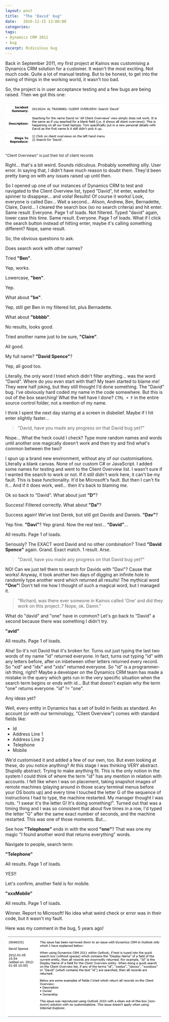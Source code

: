 ```yaml
---
layout: post
title:  "The 'David' bug"
date:   2016-12-15 13:00:00
categories:
tags:
- Dynamics CRM 2011
- bug
excerpt: Ridiculous bug
---
```



Back in September 2011, my first project at Kainos was customising a Dynamics CRM solution for a customer. It wasn't the most exciting. Not much code. Quite a lot of manual testing. But to be honest, to get into the swing of things in the working world, it wasn't too bad.

So, the project is in user acceptance testing and a few bugs are being raised. Then we got this one:


<img src="/images/dynamics-crm-2011-bug-description.png" alt="dynamics crm 2011 bug description"/>

<small>"Client Overviews" is just their list of client records</small>

Right... that's a bit weird. Sounds ridiculous. Probably something silly. User error. In saying that, I didn't have much reason to doubt them. They'd been pretty bang on with any issues raised up until then.

So I opened up one of our instances of Dynamics CRM to test and navigated to the Client Overview list, typed "David", hit enter, waited for spinner to disappear... and voila! Results! Of course it works! Look, everyone is called Dav... Wait a second... Alison, Andrew, Ben, Bernadette, Claire, David... I cleared the search box (so no search criteria) and hit enter. Same result. Everyone. Page 1 of loads. Not filtered. Typed "david" again, lower case this time. Same result. Everyone. Page 1 of loads. What if I click the search button instead of hitting enter, maybe it's calling something different? Nope, same result.

So, the obvious questions to ask.

Does search work with other names?

Tried <b>"Ben"</b>.

Yep, works.

Lowercase, <b>"ben"</b>.

Yep.

What about <b>"be"</b>.

Yep, still get Ben in my filtered list, plus Bernadette.

What about <b>"bbbbb"</b>.

No results, looks good.

Tried another name just to be sure, <b>"Claire"</b>.

All good.

My full name? <b>"David Spence"</b>?

Yep, all good too.

Literally, the only word I tried which didn't filter anything... was the word "David". Where do you even start with that? My team started to blame me! They were half joking, but they still thought I'd done something. The "David" bug. I've obviously hard coded my name in the code somewhere. But this is out of the box searching! What the hell have I done? <code>CTRL + F</code> in the entire source control folder, not a mention of my name.

I think I spent the next day staring at a screen in disbelief. Maybe if I hit enter slightly faster...

<blockquote>"David, have you made any progress on that David bug yet?"</blockquote>

Nope... What the heck could I check? Type more random names and words until another one magically doesn't work and then try and find what's common between the two?

I spun up a brand new environment, without any of our customisations. Literally a blank canvas. None of our custom C# or JavaScript. I added some names for testing and went to the Client Overview list. I wasn't sure if I wanted the search to work or not. If it still didn't work here, it can't be my fault. This is base functionality. It'd be Microsoft's fault. But then I can't fix it... And if it does work, well... then it's back to blaming me.

Ok so back to "David". What about just <b>"D"</b>?

Success! Filtered correctly. What about <b>"Da"</b>?

Success again! We've lost Derek, but still got Davids and Daniels. <b>"Dav"</b>?

Yep fine. <b>"Davi"</b>? Yep grand. Now the real test... <b>"David"</b>...

All results. Page 1 of loads.

Seriously? The EXACT word David and no other combination? Tried <b>"David Spence"</b> again. Grand. Exact match. 1 result. Arse.

<blockquote>"David, have you made any progress on that David bug yet?"</blockquote>

NO! Can we just tell them to search for Davids with "Davi"? Cause that works! Anyway, it took another two days of digging an infinite hole to randomly type another word which returned all results! The mythical word <b>"One"</b>! Don't tell me how I thought of such a magical word, but I managed it.

<blockquote>"Richard, was there ever someone in Kainos called 'One' and did they work on this project..? Nope, ok. Damn."</blockquote>

What do "david" and "one" have in common? Let's go back to "David" a second because there was something I didn't try.

<b>"avid"</b>

All results. Page 1 of loads.

Aha! So it's not David that it's broken for. Turns out just typing the last two words of my name "id" returned everyone. In fact, turns out typing "id" with any letters before, after on inbetween other letters returned every record. So "xid" and "idx" and "xidx" returned everyone. So "id" is a programmer-ish thing, right? Maybe a developer on the Dynamics CRM team has made a mistake in the query which gets run in the very specific situation when the search term begins or ends with id... But that doesn't explain why the term "one" returns everyone. "id" != "one".

Any ideas yet?

Well, every entity in Dynamics has a set of build in fields as standard. An account (or with our terminology, "Client Overview") comes with standard fields like:

<ul>
<li>Id</li>
<li>Address Line 1</li>
<li>Address Line 2</li>
<li>Telephone</li>
<li>Mobile</li>
</ul>

We'd customised it and added a few of our own, too. But even looking at these, do you notice anything? At this stage I was thinking VERY abstract. Stupidly abstract. Trying to make anything fit. This is the only notion in the system I could think of where the term "id" has any mention in relation with accounts. I felt like when I was on placement, taking snapshot images of remote machines (playing around in those scary terminal menus before your OS boots up) and every time I touched the letter G of the sequence of instructions I had to type, the machine restarted. My manager thought I was nuts. "I swear it's the letter G! It's doing something!". Turned out that was a timing thing and I was so consistent that about five times in a row, I'd typed the letter "G" after the same exact number of seconds, and the machine restarted. This was one of those moments. But...

See how <b>"Telephone"</b> ends in with the word <b>"one"</b>? That was one my magic "I found another word that returns everything" words.

Navigate to people, search term:

<b>"Telephone"</b>

All results. Page 1 of loads.

YES!!

Let's confirm, another field is for mobile.

<b>"xxxMobile"</b>

All results. Page 1 of loads.

Winner. Report to Microsoft! No idea what weird check or error was in their code, but it wasn't my fault.

Here was my comment in the bug, 5 years ago!

<img src="/images/dynamics-crm-2011-bug-report.png" alt="dynamics crm 2011 bug report"/>




